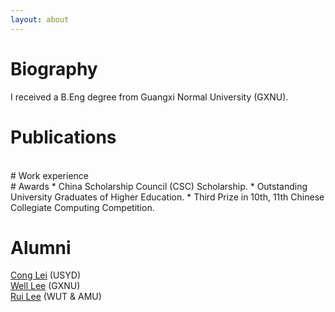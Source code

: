 ```yaml
---
layout: about 
---
```


# Biography
I received a B.Eng degree from Guangxi Normal University (GXNU).
<br/>

# Publications
<br/>
# Work experience
<br/>
# Awards
 * China Scholarship Council (CSC) Scholarship.
 * Outstanding University Graduates of Higher Education.
 * Third Prize in 10th, 11th Chinese Collegiate Computing Competition.

# Alumni
[Cong Lei](https://cong-lei.github.io/) (USYD)<br>[Well Lee](https://blog.gxnuliw.cn/) (GXNU)<br>[Rui Lee](https://github.io/) (WUT & AMU)
